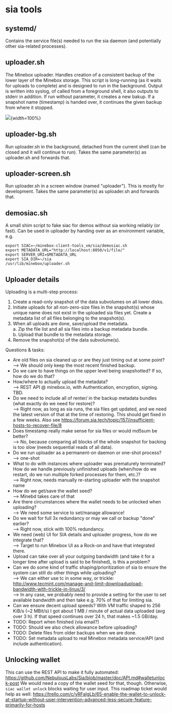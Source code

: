 # sia tools
## systemd/
Contains the service file(s) needed to run the sia daemon (and potentially other sia-related processes).

## uploader.sh
The Minebox uploader. Handles creation of a consistent backup of the lower layer of the Minebox storage.
This script is long-running (as it waits for uploads to complete) and is designed to run in the background.
Output is written into syslog, of called from a foreground shell, it also outputs to stderr in addition.
If run without parameter, it creates a new bakup.
If a snapshot name (timestamp) is handed over, it continues the given backup from where it stopped.
 
![](https://bitbucket.org/mineboxgmbh/minebox-client-tools/downloads/uploader.sequence.png){width=100%}

## uploader-bg.sh
Run uploader.sh in the background, detached from the current shell (can be closed and it will continue to run).
Takes the same parameter(s) as uploader.sh and forwards that.

## uploader-screen.sh
Run uploader.sh in a screen window (named "uploader"). This is mostly for development.
Takes the same parameter(s) as uploader.sh and forwards that.

## demosiac.sh
A small shim script to fake siac for demos without sia working reliably (or fast).
Can be used in uploader by handing over as an environment variable, e.g.
```
export SIAC=~/minebox-client-tools_vm/sia/demosiac.sh
export METADATA_URL="http://localhost:8050/v1/file/"
export SERVER_URI=$METADATA_URL
export SIA_DIR=~/sia
/usr/lib/minebox/uploader.sh

```

## Uploader details

Uploading is a multi-step process:

1. Create a read-only snapshot of the data subvolumes on all lower disks.
2. Initiate uploads for all non-zero-size files in the snapshot(s) whose
   unique name does not exist in the uploaded sia files yet.
   Create a metadata list of all files belonging to the snapshot(s).
3. When all uploads are done, save/upload the metadata.  
   a. Zip the file list and all sia files into a backup metadata bundle.  
   b. Upload that bundle to the metadata storage.
4. Remove the snapshot(s) of the data subvolume(s).

Questions & tasks:

* Are old files on sia cleaned up or are they just timing out at some point?  
  --> We should only keep the most recent finished backup.
* Do we care to have things on the upper level being snapshotted?
  If so, how do we do that?
* How/where to actually upload the metadata?  
  --> REST API @ minebox.io, with Authentication, encryption, signing. TBD.
* Do we need to include all of renter/ in the backup metadata bundles (what
  exactly do we need for restore)?  
  --> Right now, as long as sia runs, the sia files get updated, and we need
      the latest version of that at the time of restoring. This should get
      fixed in a few weeks. Also see
      https://forum.sia.tech/topic/157/insufficient-hosts-to-recover-file/8
* Does timestamp really make sense for sia files or would md5sum be better?  
  --> No, because comparing all blocks of the whole snapshot for backing is
      too slow (needs sequential reads of all data).
* Do we run uploader as a permanent-on daemon or one-shot process?  
  --> one-shot
* What to do with instances where uploader was prematurely terminated?
  How do we handle previously unfinished uploads (when/how do we restart, do
  we run multiple forked processes for them, etc.)?  
  --> Right now, needs manually re-starting uploader with the snapshot name
* How do we get/save the wallet seed?  
  --> Minebd takes care of that
* Are there circumstances where the wallet needs to be unlocked when uploading?  
  --> We need some service to set/manage allowance!
* Do we wait for full 3x redundancy or may we call or backup "done" earlier?  
  --> Right now, stick with 100% redundancy.
* We need (web) UI for SIA details and uploader progress, how do we integrate
  that?  
  --> Target to run Minebox UI as a Rock-on and have that integrated there.
* Upload can take over all your outgoing bandwidth (and take it for a longer
  time after upload is said to be finished), is this a problem?
* Can we do some kind of traffic shaping/prioritization of sia to ensure the
  system can still do other things while uploading?  
  --> We can either use tc in some way, or trickle: http://www.tecmint.com/manage-and-limit-downloadupload-bandwidth-with-trickle-in-linux/3/  
  --> In any case, we probably need to provide a setting for the user to set
      available bandwidth and then take e.g. 70% of that for limiting sia.
* Can we ensure decent upload speeds? With VM traffic shaped to 256 KiB/s
  (~2 MBit/s) I got about 1 MB / minute of actual data uploaded (avg over 3 h).
  If that speed continues over 24 h, that makes ~1.5 GB/day.
* TODO: Report when finished (via email?)
* TODO: Should we also check allowance before uploading?
* TODO: Delete files from older backups when we are done.
* TODO: Set metadata upload to real Minebox metadata service/API (and include
        authentication).

## Unlocking wallet

This can use the REST API to make it fully automated:
https://github.com/NebulousLabs/Sia/blob/master/doc/API.md#walletunlock-post
We would need a copy of the wallet seed for that, though.
Otherwise, `siac wallet unlock` blocks waiting for user input.
This roadmap ticket would help as well:
https://trello.com/c/yRFaIgLb/65-enable-the-wallet-to-unlock-at-startup-without-user-intervention-advanced-less-secure-feature-primarily-for-hosts
